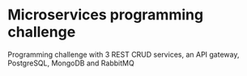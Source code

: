 # Microservices programming challenge

Programming challenge with 3 REST CRUD services, an API gateway, PostgreSQL, MongoDB and RabbitMQ
